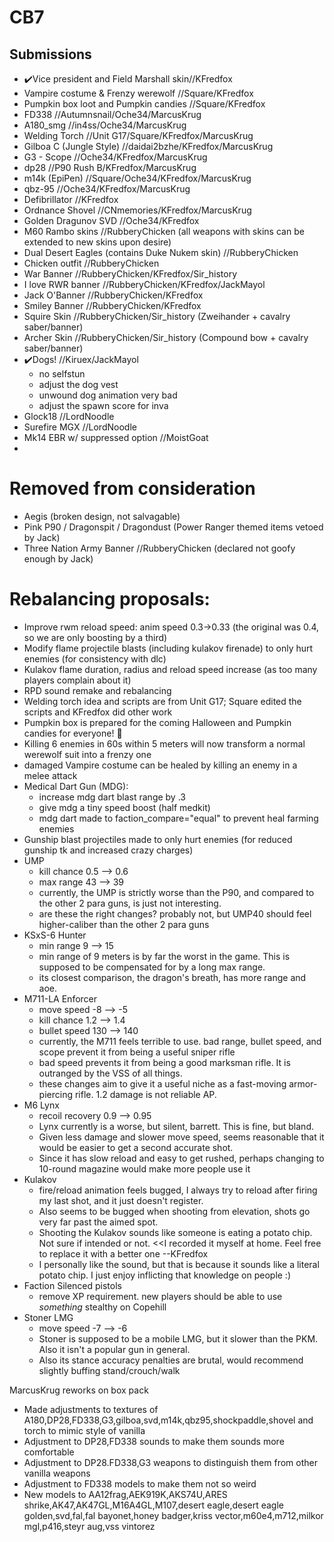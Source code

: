 ﻿# CB7
## Submissions
* ✔️Vice president and Field Marshall skin//KFredfox
* Vampire costume & Frenzy werewolf //Square/KFredfox
* Pumpkin box loot and Pumpkin candies //Square/KFredfox
* FD338 //Autumnsnail/Oche34/MarcusKrug <!--   <img id=“hud_fd338” src="/textures/hud_fd338.png" style="transform:rotate(90deg);"> -->
* A180_smg //in4ss/Oche34/MarcusKrug
* Welding Torch //Unit G17/Square/KFredfox/MarcusKrug
* Gilboa C (Jungle Style) //daidai2bzhe/KFredfox/MarcusKrug
* G3 - Scope //Oche34/KFredfox/MarcusKrug
* dp28 //P90 Rush B/KFredfox/MarcusKrug
* m14k (EpiPen) //Square/Oche34/KFredfox/MarcusKrug
* qbz-95 //Oche34/KFredfox/MarcusKrug
* Defibrillator //KFredfox
* Ordnance Shovel //CNmemories/KFredfox/MarcusKrug
* Golden Dragunov SVD //Oche34/KFredfox
* M60 Rambo skins //RubberyChicken (all weapons with skins can be extended to new skins upon desire)
* Dual Desert Eagles (contains Duke Nukem skin) //RubberyChicken
* Chicken outfit //RubberyChicken
* War Banner //RubberyChicken/KFredfox/Sir_history 
* I love RWR banner //RubberyChicken/KFredfox/JackMayol
* Jack O'Banner //RubberyChicken/KFredfox
* Smiley Banner //RubberyChicken/KFredfox
* Squire Skin //RubberyChicken/Sir_history (Zweihander + cavalry saber/banner)
* Archer Skin //RubberyChicken/Sir_history (Compound bow + cavalry saber/banner)
* ✔️Dogs! //Kiruex/JackMayol
  - no selfstun
  - adjust the dog vest
  - unwound dog animation very bad
  - adjust the spawn score for inva
* Glock18 //LordNoodle
* Surefire MGX //LordNoodle
* Mk14 EBR w/ suppressed option //MoistGoat
* 
# Removed from consideration
* Aegis (broken design, not salvagable)
* Pink P90 / Dragonspit / Dragondust (Power Ranger themed items vetoed by Jack)
* Three Nation Army Banner //RubberyChicken (declared not goofy enough by Jack)

# Rebalancing proposals:
* Improve rwm reload speed: anim speed 0.3->0.33 (the original was 0.4, so we are only boosting by a third)
* Modify flame projectile blasts (including kulakov firenade) to only hurt enemies (for consistency with dlc)
* Kulakov flame duration, radius and reload speed increase (as too many players complain about it)
* RPD sound remake and rebalancing
* Welding torch idea and scripts are from Unit G17; Square edited the scripts and KFredfox did other work
* Pumpkin box is prepared for the coming Halloween and Pumpkin candies for everyone! 🎃
* Killing 6 enemies in 60s within 5 meters will now transform a normal werewolf suit into a frenzy one
* damaged Vampire costume can be healed by killing an enemy in a melee attack
* Medical Dart Gun (MDG):
  - increase mdg dart blast range by .3
  - give mdg a tiny speed boost (half medkit)
  - mdg dart made to faction_compare="equal" to prevent heal farming enemies
* Gunship blast projectiles made to only hurt enemies (for reduced gunship tk and increased crazy charges)
* UMP
  - kill chance 0.5 --> 0.6
  - max range 43 --> 39
  - currently, the UMP is strictly worse than the P90, and compared to the other 2 para guns, is just not interesting.
  - are these the right changes? probably not, but UMP40 should feel higher-caliber than the other 2 para guns
* KSxS-6 Hunter
  - min range 9 --> 15
  - min range of 9 meters is by far the worst in the game. This is supposed to be compensated for by a long max range.
  - its closest comparison, the dragon's breath, has more range and aoe.
* M711-LA Enforcer
  - move speed   -8  --> -5
  - kill chance  1.2 --> 1.4
  - bullet speed 130 --> 140
  - currently, the M711 feels terrible to use. bad range, bullet speed, and scope prevent it from being a useful sniper rifle
  - bad speed prevents it from being a good marksman rifle.  It is outranged by the VSS of all things.
  - these changes aim to give it a useful niche as a fast-moving armor-piercing rifle. 1.2 damage is not reliable AP.
* M6 Lynx
  - recoil recovery 0.9 --> 0.95
  - Lynx currently is a worse, but silent, barrett. This is fine, but bland.
  - Given less damage and slower move speed, seems reasonable that it would be easier to get a second accurate shot.
  - Since it has slow reload and easy to get rushed, perhaps changing to 10-round magazine would make more people use it
* Kulakov
  - fire/reload animation feels bugged, I always try to reload after firing my last shot, and it just doesn't register.
  - Also seems to be bugged when shooting from elevation, shots go very far past the aimed spot.
  - Shooting the Kulakov sounds like someone is eating a potato chip. Not sure if intended or not. <<I recorded it myself at home. Feel free to replace it with a better one --KFredfox
  - I personally like the sound, but that is because it sounds like a literal potato chip. I just enjoy inflicting that knowledge on people :)
* Faction Silenced pistols 
  - remove XP requirement. new players should be able to use *something* stealthy on Copehill
* Stoner LMG
  - move speed  -7 --> -6
  - Stoner is supposed to be a mobile LMG, but it slower than the PKM.  Also it isn't a popular gun in general.
  - Also its stance accuracy penalties are brutal, would recommend slightly buffing stand/crouch/walk

MarcusKrug reworks on box pack
* Made adjustments to textures of A180,DP28,FD338,G3,gilboa,svd,m14k,qbz95,shockpaddle,shovel and torch to mimic style of vanilla
* Adjustment to DP28,FD338 sounds to make them sounds more comfortable
* Adjustment to DP28.FD338,G3 weapons to distinguish them from other vanilla weapons
* Adjustment to FD338 models to make them not so weird
* New models to AA12frag,AEK919K,AKS74U,ARES shrike,AK47,AK47GL,M16A4GL,M107,desert eagle,desert eagle golden,svd,fal,fal bayonet,honey badger,kriss vector,m60e4,m712,milkor mgl,p416,steyr aug,vss vintorez
